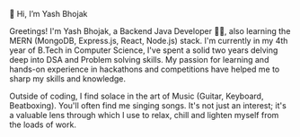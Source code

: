 👋 Hi, I’m Yash Bhojak

Greetings! I'm Yash Bhojak, a Backend Java Developer 🧑‍💻, also learning the MERN (MongoDB, Express.js, React, Node.js) stack. I'm currently in my 4th year of B.Tech in Computer Science, I've spent a solid two years delving deep into DSA and Problem solving skills. My passion for learning and hands-on experience in hackathons and competitions have helped me to sharp my skills and knowledge.

Outside of coding, I find solace in the art of Music (Guitar, Keyboard, Beatboxing). You'll often find me singing songs. It's not just an interest; it's a valuable lens through which I use to relax, chill and lighten myself from the loads of work.
